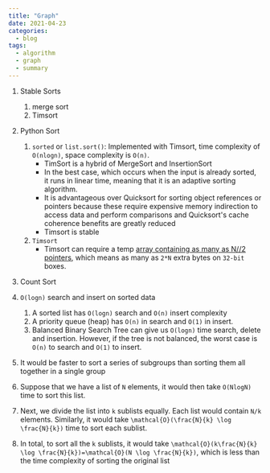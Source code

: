 ```yaml
---
title: "Graph"
date: 2021-04-23
categories:
  - blog
tags:
  - algorithm
  - graph
  - summary
---
```


1. Stable Sorts
    1. merge sort
    2. Timsort

2. Python Sort
    1. `sorted` or `list.sort()`: Implemented with Timsort, time complexity of `O(nlogn)`, space complexity is `O(n)`.
        * TimSort is a hybrid of MergeSort and InsertionSort
        * In the best case, which occurs when the input is already sorted, it runs in linear time, meaning that it is an adaptive sorting algorithm.
        * It is advantageous over Quicksort for sorting object references or pointers because these require expensive memory indirection to access data and perform comparisons and Quicksort's cache coherence benefits are greatly reduced
        * Timsort is stable
    2. `Timsort`
        * Timsort can require a temp [array containing as many as N//2 pointers][Python Timsort Space Requirements], which means as many as `2*N` extra bytes on `32-bit` boxes.

3. Count Sort


4. `O(logn)` search and insert on sorted data
    1. A sorted list has `O(logn)` search and `O(n)` insert complexity
    2. A priority queue (heap) has `O(n)` in search and `O(1)` in insert.
    2. Balanced Binary Search Tree can give us `O(logn)` time search, delete and insertion. However, if the tree is not balanced, the worst case is `O(n)` to search and `O(1)` to insert.

5. It would be faster to sort a series of subgroups than sorting them all together in a single group
  1. Suppose that we have a list of `N` elements, it would then take `O(NlogN)` time to sort this list.
  2. Next, we divide the list into `k` sublists equally. Each list would contain `N/k` elements. Similarly, it would take `\mathcal{O}(\frac{N}{k} \log \frac{N}{k})` time to sort each sublist.
  3. In total, to sort all the `k` sublists, it would take `\mathcal{O}(k\frac{N}{k} \log \frac{N}{k})=\mathcal{O}(N \log \frac{N}{k})`, which is less than the time complexity of sorting the original list


    

[Python Timsort Space Requirements]: https://github.com/python/cpython/blob/fdfea4ab16ff65234dc30f51ed8056138ab19005/Objects/listsort.txt#L17